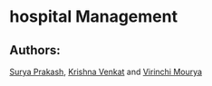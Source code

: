 # hospital Management

## Authors:

[Surya Prakash](https://www.github.com/nespar7), [Krishna Venkat](https://www.github.com/kv2002) and [Virinchi Mourya](https://github.com/Kreiger444)
